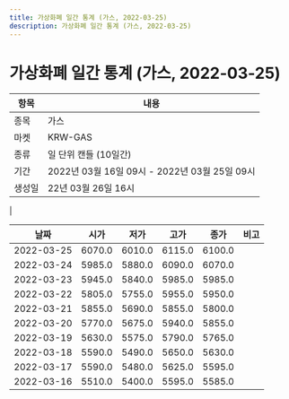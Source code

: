 ```yaml
---
title: 가상화폐 일간 통계 (가스, 2022-03-25)
description: 가상화폐 일간 통계 (가스, 2022-03-25)
---
```


가상화폐 일간 통계 (가스, 2022-03-25)
===

|항목|내용|
|--|--|
|종목|가스|
|마켓|KRW-GAS|
|종류|일 단위 캔들 (10일간)|
|기간|2022년 03월 16일 09시 - 2022년 03월 25일 09시|
|생성일|22년 03월 26일 16시|
|

|날짜|시가|저가|고가|종가|비고|
|--|--|--|--|--|--|
|2022-03-25|6070.0|6010.0|6115.0|6100.0|    |
|2022-03-24|5985.0|5880.0|6090.0|6070.0|    |
|2022-03-23|5945.0|5840.0|5985.0|5985.0|    |
|2022-03-22|5805.0|5755.0|5955.0|5950.0|    |
|2022-03-21|5855.0|5690.0|5855.0|5800.0|    |
|2022-03-20|5770.0|5675.0|5940.0|5855.0|    |
|2022-03-19|5630.0|5575.0|5790.0|5765.0|    |
|2022-03-18|5590.0|5490.0|5650.0|5630.0|    |
|2022-03-17|5590.0|5480.0|5625.0|5595.0|    |
|2022-03-16|5510.0|5400.0|5595.0|5585.0|    |
